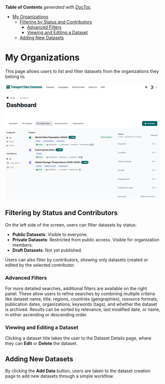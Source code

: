 <!-- START doctoc generated TOC please keep comment here to allow auto update -->
<!-- DON'T EDIT THIS SECTION, INSTEAD RE-RUN doctoc TO UPDATE -->
**Table of Contents**  *generated with [DocToc](https://github.com/thlorenz/doctoc)*

- [My Organizations](#my-organizations)
  - [Filtering by Status and Contributors](#filtering-by-status-and-contributors)
    - [Advanced Filters](#advanced-filters)
    - [Viewing and Editing a Dataset](#viewing-and-editing-a-dataset)
  - [Adding New Datasets](#adding-new-datasets)

<!-- END doctoc generated TOC please keep comment here to allow auto update -->

# My Organizations

This page allows users to list and filter datasets from the organizations they belong to.

![Dashboard / My Organizations](image.png)

## Filtering by Status and Contributors

On the left side of the screen, users can filter datasets by status:

- **Public Datasets**: Visible to everyone.
- **Private Datasets**: Restricted from public access. Visible for organization members.
- **Draft Datasets**: Not yet published.

Users can also filter by contributors, showing only datasets created or edited by the selected contributor.

### Advanced Filters

For more detailed searches, additional filters are available on the right panel. These allow users to refine searches by combining multiple criteria like dataset name, title, regions, countries (geographies), resource formats, publication dates, organizations, keywords (tags), and whether the dataset is archived. Results can be sorted by relevance, last modified date, or name, in either ascending or descending order.

### Viewing and Editing a Dataset

Clicking a dataset title takes the user to the Dataset Details page, where they can **Edit** or **Delete** the dataset.

## Adding New Datasets

By clicking the **Add Data** button, users are taken to the dataset creation page to add new datasets through a simple workflow.
